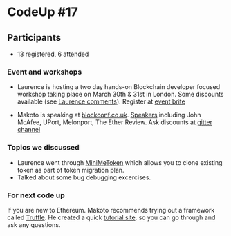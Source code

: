 # CodeUp #17

## Participants

- 13 registered, 6 attended


### Event and workshops

- Laurence is hosting a two day hands-on Blockchain developer focused workshop taking place on March 30th & 31st in London. Some discounts available (see [Laurence comments](https://www.meetup.com/london-ethereum-codeup/events/237927358/)). Register at [event brite]( https://www.eventbrite.com/e/break-into-the-blockchain-space-two-days-of-hands-on-blockchain-developer-workshop-tickets-32003411064?aff=es2)

- Makoto is speaking at [blockconf.co.uk](http://blockconf.co.uk). [Speakers](http://blockconf.co.uk/speakers/) including John McAfee, UPort, Melonport, The Ether Review.
Ask discounts at [gitter channel](gitter.im/makoto/london-ethereum-codeup)

### Topics we discussed

- Laurence went through [MiniMeToken](https://github.com/Giveth/minime/blob/master/MiniMeToken.sol) which allows you to clone existing token as part of token migration plan.
- Talked about some bug debugging excercises.

### For next code up

If you are new to Ethereum. Makoto recommends trying out a framework called [Truffle](http://truffleframework.com). He created a quick [tutorial site](https://github.com/makoto/london-ethereum-codeup/blob/master/tutorials/truffle.md). so you can go through and ask any questions.

